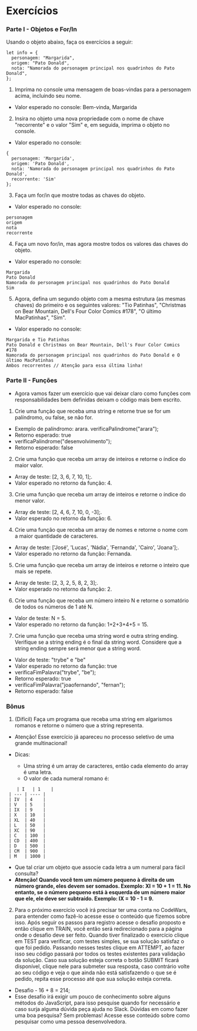 # Exercícios

### Parte I - Objetos e For/In

Usando o objeto abaixo, faça os exercícios a seguir:

```
let info = {
  personagem: "Margarida",
  origem: "Pato Donald",
  nota: "Namorada do personagem principal nos quadrinhos do Pato Donald",
};
```

1. Imprima no console uma mensagem de boas-vindas para a personagem acima, incluindo seu nome.

* Valor esperado no console: Bem-vinda, Margarida

2. Insira no objeto uma nova propriedade com o nome de chave "recorrente" e o valor "Sim" e, em seguida, imprima o objeto no console.
* Valor esperado no console:

```
{
  personagem: 'Margarida',
  origem: 'Pato Donald',
  nota: 'Namorada do personagem principal nos quadrinhos do Pato Donald',
  recorrente: 'Sim'
};
```

3. Faça um for/in que mostre todas as chaves do objeto.

* Valor esperado no console:
```
personagem
origem
nota
recorrente
```

4. Faça um novo for/in, mas agora mostre todos os valores das chaves do objeto.

* Valor esperado no console:
```
Margarida
Pato Donald
Namorada do personagem principal nos quadrinhos do Pato Donald
Sim
```

5. Agora, defina um segundo objeto com a mesma estrutura (as mesmas chaves) do primeiro e os seguintes valores: "Tio Patinhas", "Christmas on Bear Mountain, Dell's Four Color Comics #178", "O último MacPatinhas", "Sim".

* Valor esperado no console:
```
Margarida e Tio Patinhas
Pato Donald e Christmas on Bear Mountain, Dell's Four Color Comics #178
Namorada do personagem principal nos quadrinhos do Pato Donald e O último MacPatinhas
Ambos recorrentes // Atenção para essa última linha!
```

### Parte II - Funções

* Agora vamos fazer um exercício que vai deixar claro como funções com responsabilidades bem definidas deixam o código mais bem escrito.

1. Crie uma função que receba uma string e retorne true se for um palíndromo, ou false, se não for.
* Exemplo de palíndromo: arara.
verificaPalindrome("arara");
* Retorno esperado: true
* verificaPalindrome("desenvolvimento");
* Retorno esperado: false

2. Crie uma função que receba um array de inteiros e retorne o índice do maior valor.
* Array de teste: [2, 3, 6, 7, 10, 1];.
* Valor esperado no retorno da função: 4.

3. Crie uma função que receba um array de inteiros e retorne o índice do menor valor.
* Array de teste: [2, 4, 6, 7, 10, 0, -3];.
* Valor esperado no retorno da função: 6.

4. Crie uma função que receba um array de nomes e retorne o nome com a maior quantidade de caracteres.
* Array de teste: ['José', 'Lucas', 'Nádia', 'Fernanda', 'Cairo', 'Joana'];.
* Valor esperado no retorno da função: Fernanda.

5. Crie uma função que receba um array de inteiros e retorne o inteiro que mais se repete.
* Array de teste: [2, 3, 2, 5, 8, 2, 3];.
* Valor esperado no retorno da função: 2.

6. Crie uma função que receba um número inteiro N e retorne o somatório de todos os números de 1 até N.
* Valor de teste: N = 5.
* Valor esperado no retorno da função: 1+2+3+4+5 = 15.

7. Crie uma função que receba uma string word e outra string ending. Verifique se a string ending é o final da string word. Considere que a string ending sempre será menor que a string word.
* Valor de teste: "trybe" e "be"
* Valor esperado no retorno da função: true
* verificaFimPalavra("trybe", "be");
* Retorno esperado: true
* verificaFimPalavra("joaofernando", "fernan");
* Retorno esperado: false

### Bônus

1. (Difícil) Faça um programa que receba uma string em algarismos romanos e retorne o número que a string representa.

* Atenção! Esse exercício já apareceu no processo seletivo de uma grande multinacional!

* Dicas:

  * Uma string é um array de caracteres, então cada elemento do array é uma letra.
  * O valor de cada numeral romano é:
```
    | I   | 1    |
 | --- | ---- |
 | IV  | 4    |
 | V   | 5    |
 | IX  | 9    |
 | X   | 10   |
 | XL  | 40   |
 | L   | 50   |
 | XC  | 90   |
 | C   | 100  |
 | CD  | 400  |
 | D   | 500  |
 | CM  | 900  |
 | M   | 1000 |
```

   * Que tal criar um objeto que associe cada letra a um numeral para fácil consulta?
   * **Atenção! Quando você tem um número pequeno à direita de um número grande, eles devem ser somados. Exemplo: XI = 10 + 1 = 11. No entanto, se o número pequeno está à esquerda de um número maior que ele, ele deve ser subtraído. Exemplo: IX = 10 - 1 = 9.** 

2. Para o próximo exercício você irá precisar ter uma conta no CodeWars, para entender como fazê-lo acesse esse o conteúdo que fizemos sobre isso. Após seguir os passos para registro acesse o desafio proposto e então clique em TRAIN, você então será redirecionado para a página onde o desafio deve ser feito. Quando tiver finalizado o exercício clique em TEST para verificar, com testes simples, se sua solução satisfaz o que foi pedido. Passando nesses testes clique em ATTEMPT, ao fazer isso seu código passará por todos os testes existentes para validação da solução. Caso sua solução esteja correta o botão SUBMIT ficará disponível, clique nele para submeter sua resposta, caso contrário volte ao seu código e veja o que ainda não está satisfazendo o que se é pedido, repita esse processo até que sua solução esteja correta.

* Desafio - 16 + 8 = 214;
* Esse desafio irá exigir um pouco de conhecimento sobre alguns métodos do JavaScript, para isso pesquise quando for necessário e caso surja alguma dúvida peça ajuda no Slack. Dúvidas em como fazer uma boa pesquisa? Sem problemas! Acesse esse conteúdo sobre como pesquisar como uma pessoa desenvolvedora.